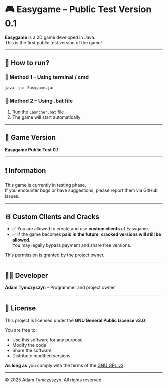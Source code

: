 # 🎮 Easygame – Public Test Version 0.1

**Easygame** is a 2D game developed in Java.  
This is the first public test version of the game!

---

## 🧠 How to run?

### 🔹 Method 1 – Using terminal / cmd
```bash
java -jar Easygame.jar
```

### 🔹 Method 2 – Using .bat file
1. Run the `Launcher.bat` file  
2. The game will start automatically

---

## 🧪 Game Version
**Easygame Public Test 0.1**

---

## ❗ Information
This game is currently in testing phase.  
If you encounter bugs or have suggestions, please report them via GitHub issues.

---

## ⚙️ Custom Clients and Cracks

- ✅ You are allowed to create and use **custom clients** of Easygame.  
- ✅ If the game becomes **paid in the future**, **cracked versions will still be allowed**.  
  You may legally bypass payment and share free versions.

This permission is granted by the project owner.

---

## 👨‍💻 Developer
**Adam Tymczyszyn** – Programmer and project owner

---

## 📜 License

This project is licensed under the **GNU General Public License v3.0**.

You are free to:

- Use this software for any purpose
- Modify the code
- Share the software
- Distribute modified versions

**As long as** you comply with the terms of the [GNU GPL v3](https://www.gnu.org/licenses/gpl-3.0.html).

---

© 2025 Adam Tymczyszyn. All rights reserved.

